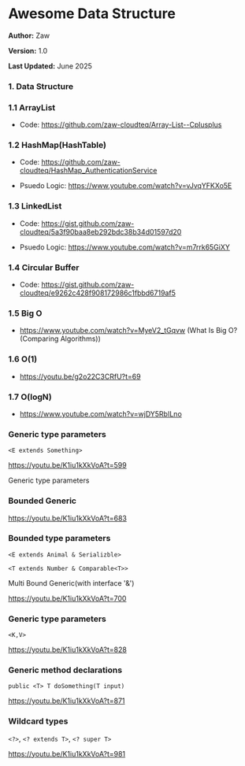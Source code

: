 # Awesome Data Structure

**Author:** Zaw

**Version:** 1.0  

**Last Updated:** June 2025

### 1. Data Structure


### 1.1 ArrayList

- Code: https://github.com/zaw-cloudteq/Array-List--Cplusplus


### 1.2 HashMap(HashTable)

- Code: https://github.com/zaw-cloudteq/HashMap_AuthenticationService
  
- Psuedo Logic: https://www.youtube.com/watch?v=vJvqYFKXo5E 

### 1.3 LinkedList

- Code: https://gist.github.com/zaw-cloudteq/5a3f90baa8eb292bdc38b34d01597d20
  
- Psuedo Logic: https://www.youtube.com/watch?v=m7rrk65GiXY

### 1.4 Circular Buffer

- Code: https://gist.github.com/zaw-cloudteq/e9262c428f908172986c1fbbd6719af5

### 1.5 Big O

- https://www.youtube.com/watch?v=MyeV2_tGqvw (What Is Big O? (Comparing Algorithms))

### 1.6 O(1)

- https://youtu.be/g2o22C3CRfU?t=69

### 1.7 O(logN)

- https://www.youtube.com/watch?v=wjDY5RbILno

### Generic type parameters
`<E extends Something>`
  
https://youtu.be/K1iu1kXkVoA?t=599

Generic type parameters 

### Bounded Generic

https://youtu.be/K1iu1kXkVoA?t=683

### Bounded type parameters

`<E extends Animal & Serializble>`

`<T extends Number & Comparable<T>>`

Multi Bound Generic(with interface '&')

https://youtu.be/K1iu1kXkVoA?t=700


### Generic type parameters 

`<K,V>`

https://youtu.be/K1iu1kXkVoA?t=828


### Generic method declarations

`public <T> T doSomething(T input)`

https://youtu.be/K1iu1kXkVoA?t=871


### Wildcard types

`<?>`, `<? extends T>`, `<? super T>`

https://youtu.be/K1iu1kXkVoA?t=981


